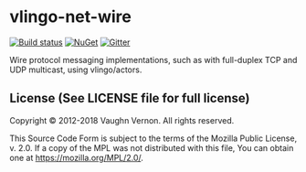 # vlingo-net-wire

[![Build status](https://ci.appveyor.com/api/projects/status/mxhw7gsnhcgjomty?svg=true)](https://ci.appveyor.com/project/VlingoNetOwner/vlingo-net-wire/branch/master) 
[![NuGet](https://img.shields.io/nuget/v/Vlingo.Wire.svg)](https://www.nuget.org/packages/Vlingo.Wire)
[![Gitter](https://badges.gitter.im/vlingo-platform-net/community.svg)](https://gitter.im/vlingo-platform-net/community?utm_source=badge&utm_medium=badge&utm_campaign=pr-badge)

Wire protocol messaging implementations, such as with full-duplex TCP and UDP multicast, using vlingo/actors.


License (See LICENSE file for full license)
-------------------------------------------
Copyright © 2012-2018 Vaughn Vernon. All rights reserved.

This Source Code Form is subject to the terms of the
Mozilla Public License, v. 2.0. If a copy of the MPL
was not distributed with this file, You can obtain
one at https://mozilla.org/MPL/2.0/.
